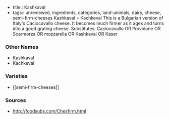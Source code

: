 - title:: Kashkaval
- tags:: unreviewed, ingredients, categories, land-animals, dairy, cheese, semi-firm-cheeses
Kashkaval = Kachkeval This is a Bulgarian version of Italy's Caciocavallo cheese. It becomes much firmer as it ages and turns into a good grating cheese. Substitutes: Caciocavallo OR Provolone OR Scarmorza OR mozzarella OR Kashkaval OR Kaser

### Other Names

* Kashkaval
* Kachkeval

### Varieties

* [[semi-firm-cheeses]]

### Sources
* http://foodsubs.com/Chesfirm.html
